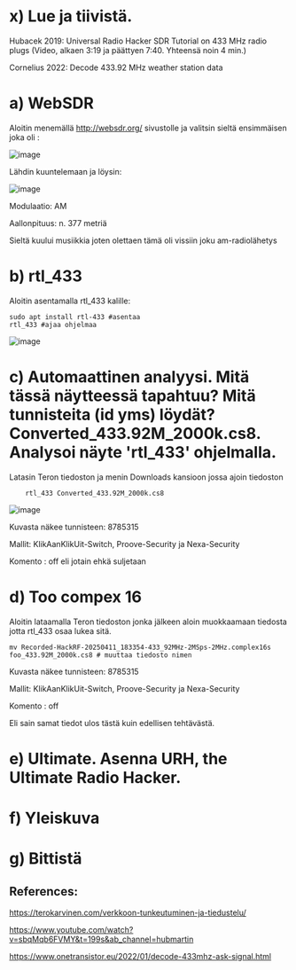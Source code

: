 # x) Lue ja tiivistä.

Hubacek 2019: Universal Radio Hacker SDR Tutorial on 433 MHz radio plugs (Video, alkaen 3:19 ja päättyen 7:40. Yhteensä noin 4 min.)

Cornelius 2022: Decode 433.92 MHz weather station data


# a) WebSDR

Aloitin menemällä http://websdr.org/ sivustolle ja valitsin sieltä ensimmäisen joka oli :

![image](https://github.com/user-attachments/assets/babfceb4-2bd3-4374-af1e-b2f7e4cd2a3a)

Lähdin kuuntelemaan ja löysin:

![image](https://github.com/user-attachments/assets/8cbd178b-0555-4eab-8446-bd4a0fab0076)

Modulaatio: AM

Aallonpituus: n. 377 metriä

Sieltä kuului musiikkia joten olettaen tämä oli vissiin joku am-radiolähetys


# b) rtl_433

Aloitin asentamalla rtl_433 kalille:

    sudo apt install rtl-433 #asentaa
    rtl_433 #ajaa ohjelmaa
        
![image](https://github.com/user-attachments/assets/d8e5efbd-be43-4857-b4d8-7a2384e557c8)


# c) Automaattinen analyysi. Mitä tässä näytteessä tapahtuu? Mitä tunnisteita (id yms) löydät? Converted_433.92M_2000k.cs8. Analysoi näyte 'rtl_433' ohjelmalla.

Latasin Teron tiedoston ja menin Downloads kansioon jossa ajoin tiedoston 

        rtl_433 Converted_433.92M_2000k.cs8

        
![image](https://github.com/user-attachments/assets/630e1602-16fb-4635-b6af-c92f13663dbe)


Kuvasta näkee tunnisteen: 8785315

Mallit: KlikAanKlikUit-Switch, Proove-Security ja Nexa-Security

Komento : off eli jotain ehkä suljetaan


# d) Too compex 16

Aloitin lataamalla Teron tiedoston jonka jälkeen aloin muokkaamaan tiedosta jotta rtl_433 osaa lukea sitä.

    mv Recorded-HackRF-20250411_183354-433_92MHz-2MSps-2MHz.complex16s foo_433.92M_2000k.cs8 # muuttaa tiedosto nimen

Kuvasta näkee tunnisteen: 8785315

Mallit: KlikAanKlikUit-Switch, Proove-Security ja Nexa-Security

Komento : off

Eli sain samat tiedot ulos tästä kuin edellisen tehtävästä.

# e) Ultimate. Asenna URH, the Ultimate Radio Hacker.


# f) Yleiskuva

# g) Bittistä

## References:

https://terokarvinen.com/verkkoon-tunkeutuminen-ja-tiedustelu/

https://www.youtube.com/watch?v=sbqMqb6FVMY&t=199s&ab_channel=hubmartin

https://www.onetransistor.eu/2022/01/decode-433mhz-ask-signal.html
